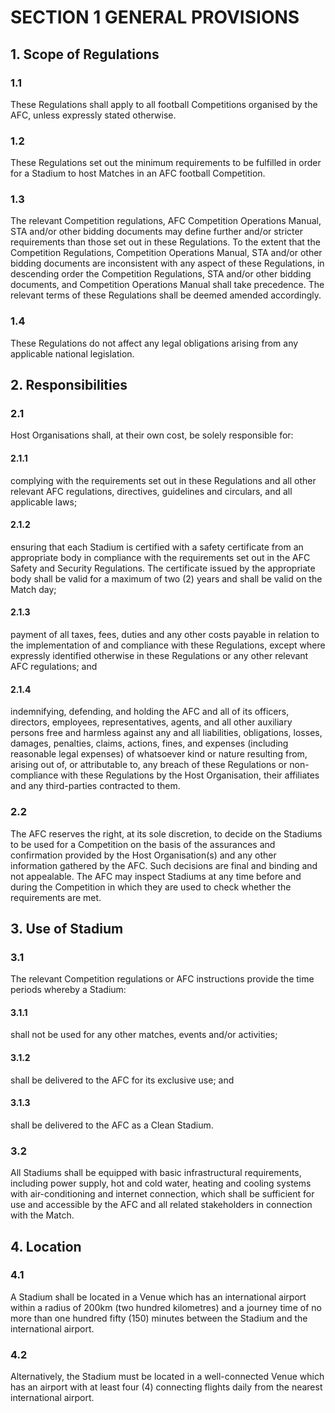 # SECTION 1 GENERAL PROVISIONS

## 1. Scope of Regulations

### 1.1

These Regulations shall apply to all football Competitions organised by the AFC, unless expressly stated otherwise.

### 1.2

These Regulations set out the minimum requirements to be fulfilled in order for a Stadium to host Matches in an AFC football Competition.

### 1.3

The relevant Competition regulations, AFC Competition Operations Manual, STA and/or other bidding documents may define further and/or stricter requirements than those set out in these Regulations. To the extent that the Competition Regulations, Competition Operations Manual, STA and/or other bidding documents are inconsistent with any aspect of these Regulations, in descending order the Competition Regulations, STA and/or other bidding documents, and Competition Operations Manual shall take precedence. The relevant terms of these Regulations shall be deemed amended accordingly.

### 1.4

These Regulations do not affect any legal obligations arising from any applicable national legislation.

## 2. Responsibilities

### 2.1

Host Organisations shall, at their own cost, be solely responsible for:

#### 2.1.1

complying with the requirements set out in these Regulations and all other relevant AFC regulations, directives, guidelines and circulars, and all applicable laws;

#### 2.1.2

ensuring that each Stadium is certified with a safety certificate from an appropriate body in compliance with the requirements set out in the AFC Safety and Security Regulations. The certificate issued by the appropriate body shall be valid for a maximum of two (2) years and shall be valid on the Match day;

#### 2.1.3

payment of all taxes, fees, duties and any other costs payable in relation to the implementation of and compliance with these Regulations, except where expressly identified otherwise in these Regulations or any other relevant AFC regulations; and

#### 2.1.4

indemnifying, defending, and holding the AFC and all of its officers, directors, employees, representatives, agents, and all other auxiliary persons free and harmless against any and all liabilities, obligations, losses, damages, penalties, claims, actions, fines, and expenses (including reasonable legal expenses) of whatsoever kind or nature resulting from, arising out of, or attributable to, any breach of these Regulations or non-compliance with these Regulations by the Host Organisation, their affiliates and any third-parties contracted to them.

### 2.2

The AFC reserves the right, at its sole discretion, to decide on the Stadiums to be used for a Competition on the basis of the assurances and confirmation provided by the Host Organisation(s) and any other information gathered by the AFC. Such decisions are final and binding and not appealable. The AFC may inspect Stadiums at any time before and during the Competition in which they are used to check whether the requirements are met.

## 3. Use of Stadium

### 3.1

The relevant Competition regulations or AFC instructions provide the time periods whereby a Stadium:

#### 3.1.1

shall not be used for any other matches, events and/or activities;

#### 3.1.2

shall be delivered to the AFC for its exclusive use; and

#### 3.1.3

shall be delivered to the AFC as a Clean Stadium.

### 3.2

All Stadiums shall be equipped with basic infrastructural requirements, including power supply, hot and cold water, heating and cooling systems with air-conditioning and internet connection, which shall be sufficient for use and accessible by the AFC and all related stakeholders in connection with the Match.

## 4. Location

### 4.1

A Stadium shall be located in a Venue which has an international airport within a radius of 200km (two hundred kilometres) and a journey time of no more than one hundred fifty (150) minutes between the Stadium and the international airport.

### 4.2

Alternatively, the Stadium must be located in a well-connected Venue which has an airport with at least four (4) connecting flights daily from the nearest international airport.
